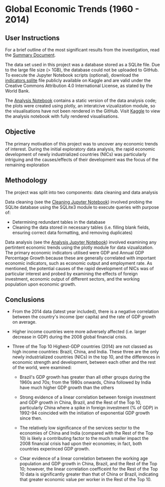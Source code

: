 # Global Economic Trends (1960 - 2014)

## User Instructions
For a brief outline of the most significant results from the investigation, read the [Summary Document](https://github.com/dilraj451/WDI-Analysis/blob/main/summary_document.pdf).

The data set used in this project was a database stored as a SQLite file. Due to the large file size (> 1GB), the database could not be uploaded to GitHub. To execute the Jupyter Notebook scripts (optional), download the [indicators.sqlite](https://www.kaggle.com/datasets/psycon/world-development-indicators/download?datasetVersionNumber=21) file publicly available on Kaggle and are valid under the Creative Commons Attribution 4.0 International License, as stated by the World Bank.

The [Analysis Notebook](https://github.com/dilraj451/WDI-Analysis/blob/main/analysis.ipynb) contains a static version of the data analysis code; the plots were created using plotly, an interatcive vizualization module, so the visualisations have not been rendered in the GitHub. Visit [Kaggle](https://www.kaggle.com/code/dilrajsidhu/wdi-analysis?scriptVersionId=139167978#) to view the analysis notebook with fully rendered visualisations.

## Objective
The primary motivation of this project was to uncover any economic trends of interest. During the initial exploratory data analysis, the rapid economic development of newly industrialized countries (NICs) was particularly intriguing and the causes/effects of their development was the focus of the remaining exploration

## Methodology
The project was split into two components: data cleaning and data analysis

Data cleaning (see the [Cleaning Jupyter Notebook](https://github.com/dilraj451/WDI-Analysis/blob/main/cleaning.ipynb)) involved probing the SQLite database using the SQLite3 module to execute queries with purpose of:

* Determining redundant tables in the database
* Cleaning the data stored in necessary tables (i.e. filling blank fields, ensuring correct data formatting, and removing duplicates)

Data analysis (see the [Analysis Jupyter Notebook](https://github.com/dilraj451/WDI-Analysis/blob/main/analysis.ipynb)) involved examining any pertintent economic trends using the plotly module for data vizualization. The primary economic indicators utilised were GDP and Annual GDP Percentage Growth because these are generally correlated with important economic indicators, such as economic output and employment rate. As mentioned, the potential causes of the rapid development of NICs was of particular interest and probed by examining the effects of foreign investment, economic output of different sectors, and the working population upon economic growth.

## Conclusions
* From the 2014 data (latest year included), there is a negative correlation between the country's income (per capita) and the rate of GDP growth on average.

* Higher income countries were more adversely affected (i.e. larger decrease in GDP) during the 2008 global financial crisis.

* Three of the Top 10 Highest-GDP countries (2014) are not classed as high income countries: Brazil, China, and India. These three are the only newly industrialized countries (NICs) in the top 10, and the differences in economic strength and development, between each other and the rest of the world, were examined:
    * Brazil's GDP growth has greater than all other groups during the 1960s and 70s; from the 1980s onwards, China followed by India have much higher GDP growth than the others

    * Strong evidence of a linear correlation between foreign investment and GDP growth in China, Brazil, and the Rest of the Top 10, particularly China where a spike in foreign investment (% of GDP) in 1992-94 coincided with the initiation of exponential GDP growth since then.

    * The relatively low significance of the services sector to the economies of China and India (compared with the Rest of the Top 10) is likely a contributing factor to the much smaller impact the 2008 financial crisis had upon their economies; in fact, both countries experinced GDP growth.
    
    * Clear evidence of a linear correlation between the working age population and GDP growth in China, Brazil, and the Rest of the Top 10; however, the linear correlation coefficeint for the Rest of the Top 10 data is significantly greater than that of China or Brazil, indicating that greater economic value per worker in the Rest of the Top 10.
